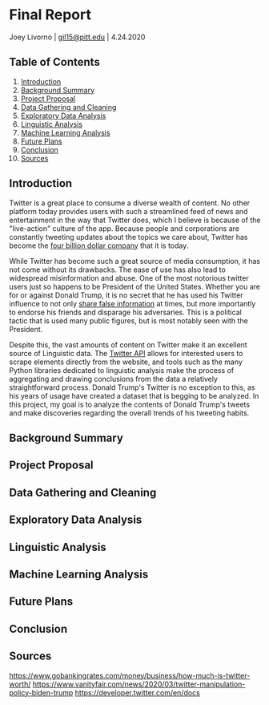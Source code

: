 # Final Report
Joey Livorno | gil15@pitt.edu | 4.24.2020

## Table of Contents
1. [Introduction](#Introduction)
2. [Background Summary](#Background-Summary)
3. [Project Proposal](#Project-Proposal)
4. [Data Gathering and Cleaning](#Data-Gathering-and-Cleaning)
5. [Exploratory Data Analysis](Exploratory-Data-Analysis)
6. [Linguistic Analysis](#Linguistic-Analysis)
7. [Machine Learning Analysis](#Machine-Learning-Analysis)
8. [Future Plans](#Future-Plans)
9. [Conclusion](#Conclusion)
10. [Sources](#Sources)

## Introduction
Twitter is a great place to consume a diverse wealth of content. No other platform today provides users with such a streamlined feed of news and entertainment in the way that Twitter does, which I believe is because of the "live-action" culture of the app. Because people and corporations are constantly tweeting updates about the topics we care about, Twitter has become the [four billion dollar company](https://www.gobankingrates.com/money/business/how-much-is-twitter-worth/) that it is today.

While Twitter has become such a great source of media consumption, it has not come without its drawbacks. The ease of use has also lead to widespread misinformation and abuse. One of the most notorious twitter users just so happens to be President of the United States. Whether you are for or against Donald Trump, it is no secret that he has used his Twitter influence to not only [share false information](https://www.vanityfair.com/news/2020/03/twitter-manipulation-policy-biden-trump) at times, but more importantly to endorse his friends and disparage his adversaries. This is a political tactic that is used many public figures, but is most notably seen with the President.

Despite this, the vast amounts of content on Twitter make it an excellent source of Linguistic data. The [Twitter API](https://developer.twitter.com/en/docs) allows for interested users to scrape elements directly from the website, and tools such as the many Python libraries dedicated to linguistic analysis make the process of aggregating and drawing conclusions from the data a relatively straightforward process. Donald Trump's Twitter is no exception to this, as his years of usage have created a dataset that is begging to be analyzed. In this project, my goal is to analyze the contents of Donald Trump's tweets and make discoveries regarding the overall trends of his tweeting habits.

## Background Summary

## Project Proposal

## Data Gathering and Cleaning

## Exploratory Data Analysis

## Linguistic Analysis

## Machine Learning Analysis

## Future Plans

## Conclusion

## Sources
https://www.gobankingrates.com/money/business/how-much-is-twitter-worth/
https://www.vanityfair.com/news/2020/03/twitter-manipulation-policy-biden-trump
https://developer.twitter.com/en/docs
